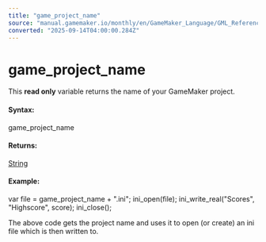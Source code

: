 ```yaml
---
title: "game_project_name"
source: "manual.gamemaker.io/monthly/en/GameMaker_Language/GML_Reference/General_Game_Control/game_project_name.htm"
converted: "2025-09-14T04:00:00.284Z"
---
```


# game\_project\_name

This **read only** variable returns the name of your GameMaker project.

#### Syntax:

game\_project\_name

#### Returns:

[String](../../../../../../GameMaker_Language/GML_Overview/Data_Types.md)

#### Example:

var file = game\_project\_name + ".ini";
ini\_open(file);
ini\_write\_real("Scores", "Highscore", score);
ini\_close();

The above code gets the project name and uses it to open (or create) an ini file which is then written to.